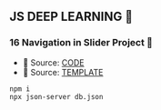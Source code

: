 ## JS DEEP LEARNING 🦆

### 16 Navigation in Slider Project 🚀 
  - 🔑 Source: [CODE](../16NavigationInSlider/)
  - 🔑 Source: [TEMPLATE](https://drive.google.com/file/d/1-mtd3uM3KwWSbzV47nIrv0W9rqM-NG9u/view?usp=sharing)

  ```
  npm i
  npx json-server db.json
  ```